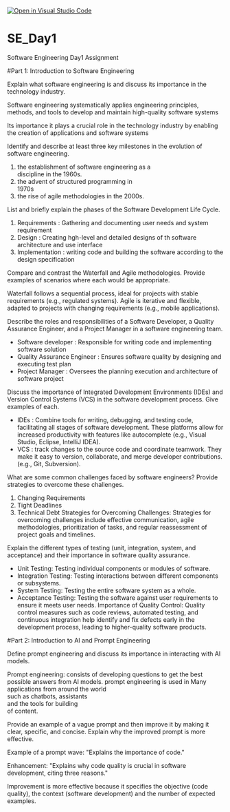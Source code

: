 [![Open in Visual Studio Code](https://classroom.github.com/assets/open-in-vscode-2e0aaae1b6195c2367325f4f02e2d04e9abb55f0b24a779b69b11b9e10269abc.svg)](https://classroom.github.com/online_ide?assignment_repo_id=15807717&assignment_repo_type=AssignmentRepo)
# SE_Day1
Software Engineering Day1 Assignment

#Part 1: Introduction to Software Engineering

Explain what software engineering is and discuss its importance in the technology industry.

Software engineering systematically applies engineering principles, methods, and tools to develop and maintain high-quality software systems 

Its importance it plays a crucial role in the technology industry by enabling the creation of applications and software systems

Identify and describe at least three key milestones in the evolution of software engineering.
1. the establishment of software engineering as a  
discipline in the 1960s.
2. the advent of structured programming in  
1970s
3. the rise of agile methodologies in the 2000s.  

List and briefly explain the phases of the Software Development Life Cycle.
1. Requirements : Gathering and documenting user needs and system requirement
2. Design : Creating hgh-level and detailed designs of th software architecture and use interface
3. Implementation : writing code and building the software according to the design specification

Compare and contrast the Waterfall and Agile methodologies. Provide examples of scenarios where each would be appropriate.

Waterfall follows a sequential process, ideal for projects with stable requirements (e.g., regulated systems). Agile is iterative and flexible, adapted to projects with changing requirements (e.g., mobile applications).

Describe the roles and responsibilities of a Software Developer, a Quality Assurance Engineer, and a Project Manager in a software engineering team.
- Software developer : Responsible for writing code and implementing software solution
- Quality Assurance Engineer : Ensures software quality by designing and executing test plan
- Project Manager : Oversees the planning execution and architecture of software project

Discuss the importance of Integrated Development Environments (IDEs) and Version Control Systems (VCS) in the software development process. Give examples of each.
- IDEs : Combine tools for writing, debugging, and testing code, facilitating all stages of software development. These platforms allow for increased productivity with features like autocomplete  (e.g., Visual Studio, Eclipse, IntelliJ IDEA).
- VCS : track changes to the source code and coordinate teamwork. They make it easy to version, collaborate, and merge developer contributions. (e.g., Git, Subversion).

What are some common challenges faced by software engineers? Provide strategies to overcome these challenges.
1.  Changing Requirements
2.  Tight Deadlines
3.  Technical Debt
Strategies for Overcoming Challenges: Strategies for overcoming challenges include 
effective communication, agile methodologies, prioritization of tasks, and regular 
reassessment of project goals and timelines.


Explain the different types of testing (unit, integration, system, and acceptance) and their importance in software quality assurance.
- Unit Testing: Testing individual components or modules of software.
- Integration Testing: Testing interactions between different components or subsystems.
- System Testing: Testing the entire software system as a whole.
- Acceptance Testing: Testing the software against user requirements to ensure it meets user 
needs.
Importance of Quality Control: Quality control measures such as code reviews, automated 
testing, and continuous integration help identify and fix defects early in the development 
process, leading to higher-quality software products.


#Part 2: Introduction to AI and Prompt Engineering


Define prompt engineering and discuss its importance in interacting with AI models.

Prompt engineering: consists of developing questions to get the best possible answers from AI models.
prompt engineering is used in
Many applications from around the world  
such as chatbots, assistants  
and the tools for building  
of content. 

Provide an example of a vague prompt and then improve it by making it clear, specific, and concise. Explain why the improved prompt is more effective.

Example of a prompt wave: "Explains the importance of code."

Enhancement: "Explains why code quality is crucial in software development, citing three reasons."

Improvement is more effective because it specifies the objective (code quality), the context (software development) and the number of expected examples.

